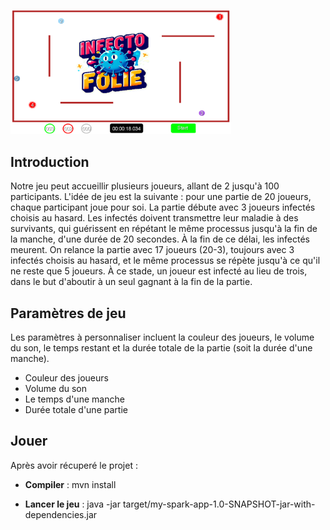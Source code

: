[<img src="Fond_Infecto.png" title="Capture d'écran de la page d'acceuil" width="70%">](#readme)

## Introduction

Notre jeu peut accueillir plusieurs joueurs, allant de 2 jusqu'à 100 participants. L'idée de jeu est la suivante : pour une partie de 20 joueurs, chaque participant joue pour soi. La partie débute avec 3 joueurs infectés choisis au hasard. Les infectés doivent transmettre leur maladie à des survivants, qui guérissent en répétant le même processus jusqu'à la fin de la manche, d'une durée de 20 secondes. À la fin de ce délai, les infectés meurent. On relance la partie avec 17 joueurs (20-3), toujours avec 3 infectés choisis au hasard, et le même processus se répète jusqu'à ce qu'il ne reste que 5 joueurs. À ce stade, un joueur est infecté au lieu de trois, dans le but d'aboutir à un seul gagnant à la fin de la partie.

## Paramètres de jeu

Les paramètres à personnaliser incluent la couleur des joueurs, le volume du son, le temps restant et la durée totale de la partie (soit la durée d'une manche).

 - Couleur des joueurs
 - Volume du son
 - Le temps d'une manche
 - Durée totale d'une partie

## Jouer

Après avoir récuperé le projet :

   - **Compiler** : mvn install

   - **Lancer le jeu** : java -jar target/my-spark-app-1.0-SNAPSHOT-jar-with-dependencies.jar